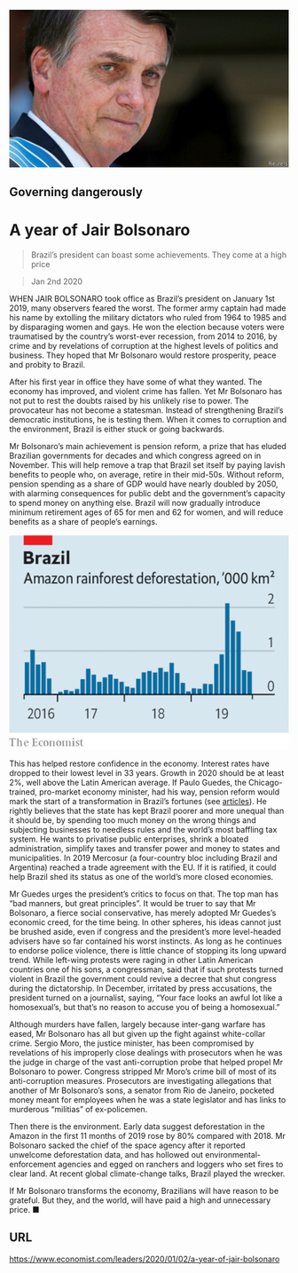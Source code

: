 ![](./images/20200104_LDP502.jpg)

## Governing dangerously

# A year of Jair Bolsonaro

> Brazil’s president can boast some achievements. They come at a high price

> Jan 2nd 2020

WHEN JAIR BOLSONARO took office as Brazil’s president on January 1st 2019, many observers feared the worst. The former army captain had made his name by extolling the military dictators who ruled from 1964 to 1985 and by disparaging women and gays. He won the election because voters were traumatised by the country’s worst-ever recession, from 2014 to 2016, by crime and by revelations of corruption at the highest levels of politics and business. They hoped that Mr Bolsonaro would restore prosperity, peace and probity to Brazil.

After his first year in office they have some of what they wanted. The economy has improved, and violent crime has fallen. Yet Mr Bolsonaro has not put to rest the doubts raised by his unlikely rise to power. The provocateur has not become a statesman. Instead of strengthening Brazil’s democratic institutions, he is testing them. When it comes to corruption and the environment, Brazil is either stuck or going backwards.

Mr Bolsonaro’s main achievement is pension reform, a prize that has eluded Brazilian governments for decades and which congress agreed on in November. This will help remove a trap that Brazil set itself by paying lavish benefits to people who, on average, retire in their mid-50s. Without reform, pension spending as a share of GDP would have nearly doubled by 2050, with alarming consequences for public debt and the government’s capacity to spend money on anything else. Brazil will now gradually introduce minimum retirement ages of 65 for men and 62 for women, and will reduce benefits as a share of people’s earnings.



![](./images/20200104_LDC845.png)

This has helped restore confidence in the economy. Interest rates have dropped to their lowest level in 33 years. Growth in 2020 should be at least 2%, well above the Latin American average. If Paulo Guedes, the Chicago-trained, pro-market economy minister, had his way, pension reform would mark the start of a transformation in Brazil’s fortunes (see [articles](https://www.economist.com//the-americas/2020/01/04/jair-bolsonaros-contentious-first-year-in-office)). He rightly believes that the state has kept Brazil poorer and more unequal than it should be, by spending too much money on the wrong things and subjecting businesses to needless rules and the world’s most baffling tax system. He wants to privatise public enterprises, shrink a bloated administration, simplify taxes and transfer power and money to states and municipalities. In 2019 Mercosur (a four-country bloc including Brazil and Argentina) reached a trade agreement with the EU. If it is ratified, it could help Brazil shed its status as one of the world’s more closed economies.

Mr Guedes urges the president’s critics to focus on that. The top man has “bad manners, but great principles”. It would be truer to say that Mr Bolsonaro, a fierce social conservative, has merely adopted Mr Guedes’s economic creed, for the time being. In other spheres, his ideas cannot just be brushed aside, even if congress and the president’s more level-headed advisers have so far contained his worst instincts. As long as he continues to endorse police violence, there is little chance of stopping its long upward trend. While left-wing protests were raging in other Latin American countries one of his sons, a congressman, said that if such protests turned violent in Brazil the government could revive a decree that shut congress during the dictatorship. In December, irritated by press accusations, the president turned on a journalist, saying, “Your face looks an awful lot like a homosexual’s, but that’s no reason to accuse you of being a homosexual.”

Although murders have fallen, largely because inter-gang warfare has eased, Mr Bolsonaro has all but given up the fight against white-collar crime. Sergio Moro, the justice minister, has been compromised by revelations of his improperly close dealings with prosecutors when he was the judge in charge of the vast anti-corruption probe that helped propel Mr Bolsonaro to power. Congress stripped Mr Moro’s crime bill of most of its anti-corruption measures. Prosecutors are investigating allegations that another of Mr Bolsonaro’s sons, a senator from Rio de Janeiro, pocketed money meant for employees when he was a state legislator and has links to murderous “militias” of ex-policemen.

Then there is the environment. Early data suggest deforestation in the Amazon in the first 11 months of 2019 rose by 80% compared with 2018. Mr Bolsonaro sacked the chief of the space agency after it reported unwelcome deforestation data, and has hollowed out environmental-enforcement agencies and egged on ranchers and loggers who set fires to clear land. At recent global climate-change talks, Brazil played the wrecker.

If Mr Bolsonaro transforms the economy, Brazilians will have reason to be grateful. But they, and the world, will have paid a high and unnecessary price. ■

## URL

https://www.economist.com/leaders/2020/01/02/a-year-of-jair-bolsonaro
